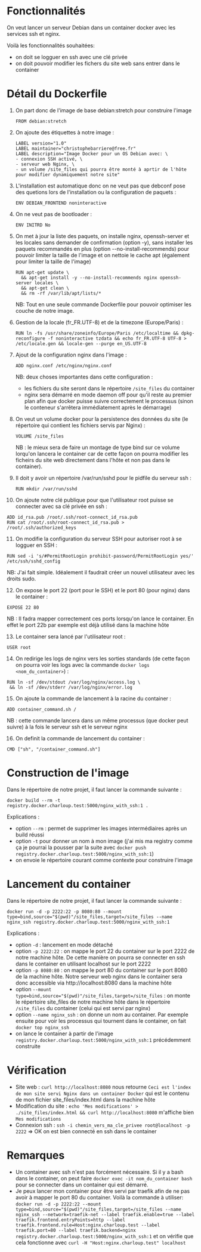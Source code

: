 # Fonctionnalités

On veut lancer un serveur Debian dans un container docker avec les services ssh et nginx.

Voilà les fonctionnalités souhaitées:
- on doit se logguer en ssh avec une clé privée
- on doit pouvoir modifier les fichers du site web sans entrer dans le container


# Détail du Dockerfile

1. On part donc de l'image de base debian:stretch pour construire l'image
   ```
   FROM debian:stretch
   ```

2. On ajoute des étiquettes à notre image :
   ```
   LABEL version="1.0"
   LABEL maintainer="christophebarriere@free.fr"
   LABEL description="Image Docker pour un OS Debian avec: \
   - connexion SSH activé, \
   - serveur web Nginx, \
   - un volume /site_files qui pourra être monté à aprtir de l'hôte pour modifier dynamiquement notre site"
   ```


3. L'installation est automatique donc on ne veut pas que debconf pose des quetions lors de l'installation ou la configuration de paquets :
   ```
   ENV DEBIAN_FRONTEND noninteractive
   ```

4. On ne veut pas de bootloader :
   ```
   ENV INITRD No
   ```

5. On met à jour la liste des paquets, on installe nginx, openssh-server et les locales sans demander de confirmation (option -y), sans installer les paquets recommandés en plus (option --no-install-recommends) pour pouvoir limiter la taille de l'image et on nettoie le cache apt (également pour limiter la taille de l'image)
   ```
   RUN apt-get update \
     && apt-get install -y --no-install-recommends nginx openssh-server locales \
     && apt-get clean \
     && rm -rf /var/lib/apt/lists/*
   ```
   NB: Tout en une seule commande Dockerfile pour pouvoir optimiser les couche de notre image.

6. Gestion de la locale (fr_FR.UTF-8) et de la timezone (Europe/Paris) :
   ```
   RUN ln -fs /usr/share/zoneinfo/Europe/Paris /etc/localtime && dpkg-reconfigure -f noninteractive tzdata && echo fr_FR.UTF-8 UTF-8 > /etc/locale.gen && locale-gen --purge en_US.UTF-8
   ```

7. Ajout de la configuration nginx dans l'image :
   ```
   ADD nginx.conf /etc/nginx/nginx.conf
   ```
   NB: deux choses importantes dans cette configuration :
   - les fichiers du site seront dans le répertoire `/site_files` du container
   - nginx sera démarré en mode daemon off pour qu'il reste au premier plan afin que docker puisse suivre correctement le processus (sinon le conteneur s'arrêtera immédiatement après le démarrage)

8. On veut un volume docker pour la persistence des données du site (le répertoire qui contient les fichiers servis par Nginx) :
   ```
   VOLUME /site_files
   ```
   NB : le mieux sera de faire un montage de type bind sur ce volume lorqu'on lancera le container car de cette façon on pourra modifier les ficheirs du site web directement dans l'hôte et non pas dans le container).

9. Il doit y avoir un répertoire /var/run/sshd pour le pidfile du serveur ssh :
   ```
   RUN mkdir /var/run/sshd
   ```

10. On ajoute notre clé publique pour que l'utilisateur root puisse se connecter avec sa clé privée en ssh :
   ```
   ADD id_rsa.pub /root/.ssh/root-connect_id_rsa.pub
   RUN cat /root/.ssh/root-connect_id_rsa.pub > /root/.ssh/authorized_keys
   ```

11. On modifie la configuration du serveur SSH pour autoriser root à se logguer en SSH :
   ```
   RUN sed -i 's/#PermitRootLogin prohibit-password/PermitRootLogin yes/' /etc/ssh/sshd_config
   ```
   NB: J'ai fait simple. Idéalement il faudrait créer un nouvel utilisateur avec les droits sudo.

12. On expose le port 22 (port pour le SSH) et le port 80 (pour nginx) dans le container :
   ```
   EXPOSE 22 80
   ```
   NB : Il fadra mapper correctement ces ports lorsqu'on lance le container. En effet le port 22b par exemple est déjà utilisé dans la machine hôte

13. Le container sera lancé par l'utilisateur root :
   ```
   USER root
   ```

14. On redirige les logs de nginx vers les sorties standards (de cette façon on pourra voir les logs avec la commande `docker logs <nom_du_container>`) :
   ```
   RUN ln -sf /dev/stdout /var/log/nginx/access.log \
   	&& ln -sf /dev/stderr /var/log/nginx/error.log
   ```

15. On ajoute la commande de lancement à la racine du container :
   ```
   ADD container_command.sh /
   ```
   NB : cette commande lancera dans un même processus (que docker peut suivre) à la fois le serveur ssh et le serveur nginx

16. On definit la commande de lancement du container :
   ```
   CMD ["sh", "/container_command.sh"]
   ```

# Construction de l'image
Dans le répertoire de notre projet, il faut lancer la commande suivante :

`docker build --rm -t registry.docker.charloup.test:5000/nginx_with_ssh:1 .`

Explications :
- option `--rm` : permet de supprimer les images intermédiaires après un build réussi
- option `-t` pour donner un nom à mon image (j'ai mis ma registry comme ça je pourrai la pousser par la suite avec `docker push registry.docker.charloup.test:5000/nginx_with_ssh:1`)
- on envoie le répertoire courant comme contexte pour construire l'image

# Lancement du container
Dans le répertoire de notre projet, il faut lancer la commande suivante :

`docker run -d -p 2222:22 -p 8080:80 --mount type=bind,source="$(pwd)"/site_files,target=/site_files --name nginx_ssh registry.docker.charloup.test:5000/nginx_with_ssh:1`

Explications :
- option `-d` : lancement en mode détaché
- option `-p 2222:22` : on mappe le port 22 du container sur le port 2222 de notre machine hôte. De cette manière on pourra se connecter en ssh dans le container en utilisant localhost sur le port 2222
- option `-p 8080:80` : on mappe le port 80 du container sur le port 8080 de la machine hôte. Notre serveur web nginx dans le container sera donc accessible via http://localhost:8080 dans la machine hôte
- option `--mount type=bind,source="$(pwd)"/site_files,target=/site_files` : on monte le répertoire site_files de notre machine hôte dans le répertoire `/site_files` du container (celui qui est servi par nginx)
- option `--name nginx_ssh` : on donne un nom au container. Par exemple ensuite pour voir les processus qui tournent dans le container, on fait `docker top nginx_ssh`
- on lance le container à partir de l'image `registry.docker.charloup.test:5000/nginx_with_ssh:1` précédemment construite

# Vérification
- Site web : `curl http://localhost:8080` nous retourne `Ceci est l'index de mon site servi Nginx dans un container Docker` qui est le contenu de mon fichier site_files/index.html dans la machine hôte
- Modification du site : `echo 'Mes modifications' > ./site_files/index.html && curl http://localhost:8080` m'affiche bien `Mes modifications`
- Connexion ssh : `ssh -i chemin_vers_ma_cle_privee root@localhost -p 2222` => OK on est bien connecté en ssh dans le container

# Remarques
- Un container avec ssh n'est pas forcément nécessaire. Si il y a bash dans le container, on peut faire `docker exec -it nom_du_container bash` pour se connecter dans un container qui est démarré.
- Je peux lancer mon container pour être servi par traefik afin de ne pas avoir à mapper le port 80 du container. Voilà la commande à utiliser: `docker run -d -p 2222:22 --mount type=bind,source="$(pwd)"/site_files,target=/site_files --name nginx_ssh --network=traefik-net --label traefik.enable=true --label traefik.frontend.entryPoints=http --label traefik.frontend.rule=Host:nginx.charloup.test --label traefik.port=80 --label traefik.backend=nginx registry.docker.charloup.test:5000/nginx_with_ssh:1` et on vérifie que cela fonctionne avec `curl -H "Host:nginx.charloup.test" localhost`
